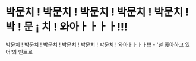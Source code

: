# 박문치 ! 박문치 ! 박문치 ! 박문치 ! 박문치 ! 박 ! 문 ¡ 치 ! 와아ㅏㅏㅏㅏ!!!
박문치 ! 박문치 ! 박문치 ! 박문치 ! 박문치 ! 박문치 ! 와아ㅏㅏㅏㅏ!!! - '널 좋아하고 있어'의 인트로
